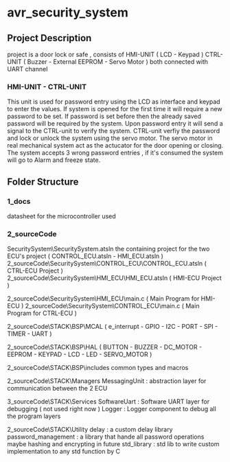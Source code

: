 # avr_security_system

## Project Description

project is a door lock or safe , consists of 
HMI-UNIT ( LCD - Keypad )
CTRL-UNIT ( Buzzer - External EEPROM - Servo Motor ) 
both connected with UART channel

### HMI-UNIT - CTRL-UNIT
This unit is used for password entry using the LCD as interface and keypad to enter the values.
If system is opened for the first time it will require a new password to be set. 
If password is set before then the already saved password will be required by the system.
Upon password entry it will send a signal to the CTRL-unit to verify the system.
CTRL-unit verfiy the password and lock or unlock the system using the servo motor.
The servo motor in real mechanical system act as the actucator for the door opening or closing.
The system accepts 3 wrong password entries , if it's consumed the system will go to Alarm and freeze state.

## Folder Structure 

### 1_docs
datasheet for the microcontroller used

### 2_sourceCode
SecuritySystem\SecuritySystem.atsln
the containing project for the two ECU's project  ( CONTROL_ECU.atsln - HMI_ECU.atsln )
2_sourceCode\SecuritySystem\CONTROL_ECU\CONTROL_ECU.atsln  ( CTRL-ECU Project )
2_sourceCode\SecuritySystem\HMI_ECU\HMI_ECU.atsln  ( HMI-ECU Project  )

2_sourceCode\SecuritySystem\HMI_ECU\main.c   ( Main Program for HMI-ECU )
2_sourceCode\SecuritySystem\CONTROL_ECU\main.c  ( Main Program for CTRL-ECU )

2_sourceCode\STACK\BSP\MCAL
( e_interrupt - GPIO - I2C - PORT - SPI - TIMER - UART )

2_sourceCode\STACK\BSP\HAL
( BUTTON - BUZZER - DC_MOTOR - EEPROM - KEYPAD - LCD - LED - SERVO_MOTOR )

2_sourceCode\STACK\BSP\includes
common types and macros

2_sourceCode\STACK\Managers
MessagingUnit : abstraction layer for communication between the 2 ECU

3_sourceCode\STACK\Services
SoftwareUart : Software UART layer for debugging ( not used right now ) 
Logger : Logger component to debug all the program layers

2_sourceCode\STACK\Utility
delay : a custom delay library 
password_management : a library that hande all password operations maybe hashing and encrypting in future
std_library : std lib to write custom implementation to any std function by C



